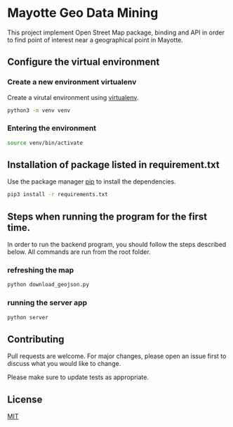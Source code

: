 # Mayotte Geo Data Mining

This project implement Open Street Map package, binding and API in order to find point of interest near a geographical point in Mayotte.

## Configure the virtual environment

### Create a new environment virtualenv

Create a virutal environment using [virtualenv](https://docs.python.org/fr/3/library/venv.html).

```bash
python3 -m venv venv
```

### Entering the environment

```bash
source venv/bin/activate
```

## Installation of package listed in requirement.txt

Use the package manager [pip](https://pip.pypa.io/en/stable/) to install the dependencies.

```bash
pip3 install -r requirements.txt
```
## Steps when running the program for the first time.

In order to run the backend program, you should follow the steps described below. All commands are run from the root folder.

### refreshing the map

```bash
python download_geojson.py
```


### running the server app

```bash
python server
```

## Contributing

Pull requests are welcome. For major changes, please open an issue first to discuss what you would like to change.

Please make sure to update tests as appropriate.

## License

[MIT](https://choosealicense.com/licenses/mit/)

